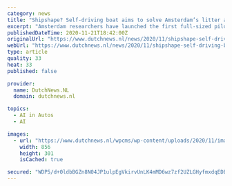 ```yaml
---
category: news
title: "Shipshape? Self-driving boat aims to solve Amsterdam’s litter and traffic problems"
excerpt: "Amsterdam researchers have launched the first full-sized pilot version of a self-driving boat that they hope will solve the city’s transport gridlock and rubbish problems at a stroke. The Roboat, a five-year research project by Amsterdam Institute for Advanced Metropolitan Solutions and Massachusetts Institute of Technology,"
publishedDateTime: 2020-11-21T18:42:00Z
originalUrl: "https://www.dutchnews.nl/news/2020/11/shipshape-self-driving-boat-aims-to-solve-amsterdams-litter-and-traffic-problems/"
webUrl: "https://www.dutchnews.nl/news/2020/11/shipshape-self-driving-boat-aims-to-solve-amsterdams-litter-and-traffic-problems/"
type: article
quality: 33
heat: 33
published: false

provider:
  name: DutchNews.NL
  domain: dutchnews.nl

topics:
  - AI in Autos
  - AI

images:
  - url: "https://www.dutchnews.nl/wpcms/wp-content/uploads/2020/11/image001.png"
    width: 856
    height: 301
    isCached: true

secured: "WDP5/d+0ldbBGZn8N04JP1ulpEgVkirvUnLK4mMD6wz7zf2UZLGHyfmxdqEDBkRUzBJeKVNMDDmKD3Ei6YtPmPaIw6MlNGPWu7fFLLyg5t5AODdY1K3Wh5G48Kqx9nvSBx5/DmYlJ2cnEetHst+TMvjmge6QlldAKBwjT16iug2CcsBJJlZbon6m5hRInwEJudJqBbov8tfLzrcFxlSmPw5efSjQI7FJk6VOuQ1aCN8MmATIZI0Vj4LHp6YJ96/QoKj1vIYTgGwtZYlAO71j3Xe9z1MxWZwbFZU5Tzt7zU8gk/XPGYTgT1dMZEhUUkov6zUdSBeXpTLCZP7fBVuHaJRtPpM9NNUp1vDCDBaIKj0=;qggqbh4xcZC+qFe4013nzw=="
---
```


